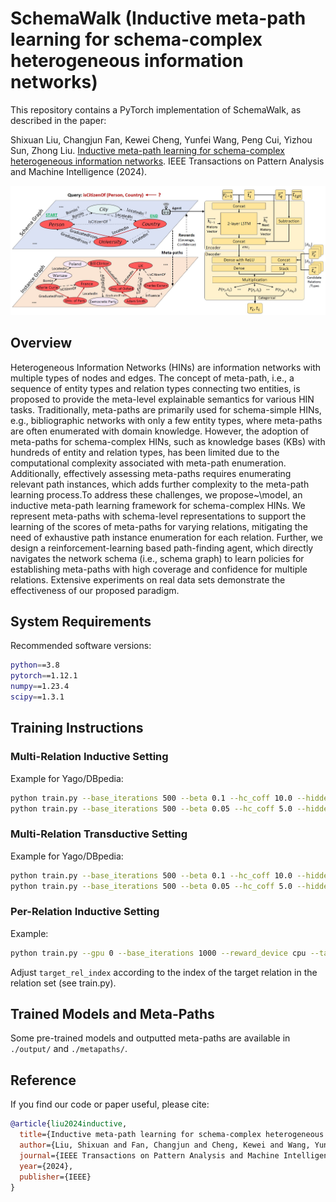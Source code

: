 # SchemaWalk (Inductive meta-path learning for schema-complex heterogeneous information networks)

This repository contains a PyTorch implementation of SchemaWalk, as described in the paper:

Shixuan Liu, Changjun Fan, Kewei Cheng, Yunfei Wang, Peng Cui, Yizhou Sun, Zhong Liu. [Inductive meta-path learning for schema-complex heterogeneous information networks](https://ieeexplore.ieee.org/abstract/document/10613499/). IEEE Transactions on Pattern Analysis and Machine Intelligence (2024). 

![Overview](https://github.com/shixuanliu-andy/SchemaWalk/blob/main/paper/overview.jpg)


## Overview

Heterogeneous Information Networks (HINs) are information networks with multiple types of nodes and edges. The concept of meta-path, i.e., a sequence of entity types and relation types connecting two entities, is proposed to provide the meta-level explainable semantics for various HIN tasks. Traditionally, meta-paths are primarily used for schema-simple HINs, e.g., bibliographic networks with only a few entity types, where meta-paths are often enumerated with domain knowledge. However, the adoption of meta-paths for schema-complex HINs, such as knowledge bases (KBs) with hundreds of entity and relation types, has been limited due to the computational complexity associated with meta-path enumeration. Additionally, effectively assessing meta-paths requires enumerating relevant path instances, which adds further complexity to the meta-path learning process.To address these challenges, we propose~\model, an inductive meta-path learning framework for schema-complex HINs. We represent meta-paths with schema-level representations to support the learning of the scores of meta-paths for varying relations, mitigating the need of exhaustive path instance enumeration for each relation. Further, we design a reinforcement-learning based path-finding agent, which directly navigates the network schema (i.e., schema graph) to learn policies for establishing meta-paths with high coverage and confidence for multiple relations. Extensive experiments on real data sets demonstrate the effectiveness of our proposed paradigm.

## System Requirements

Recommended software versions:

```bash
python==3.8
pytorch==1.12.1
numpy==1.23.4
scipy==1.3.1
```

## Training Instructions

### Multi-Relation Inductive Setting

Example for Yago/DBpedia:

```bash
python train.py --base_iterations 500 --beta 0.1 --hc_coff 10.0 --hidden_size 200 --reward_device auto --global_coverage --gpu 0
python train.py --base_iterations 500 --beta 0.05 --hc_coff 5.0 --hidden_size 400 --reward_device auto --global_coverage --gpu 0
```
### Multi-Relation Transductive Setting

Example for Yago/DBpedia:

```bash
python train.py --base_iterations 500 --beta 0.1 --hc_coff 10.0 --hidden_size 200 --reward_device auto --global_coverage --gpu 0 --transductive
python train.py --base_iterations 500 --beta 0.05 --hc_coff 5.0 --hidden_size 400 --reward_device auto --global_coverage --gpu 0 --transductive
```

### Per-Relation Inductive Setting

Example:

```bash
python train.py --gpu 0 --base_iterations 1000 --reward_device cpu --target_rel_index 1 --hc_coff 10 --beta 0.05
```

Adjust `target_rel_index` according to the index of the target relation in the relation set (see train.py).

## Trained Models and Meta-Paths

Some pre-trained models and outputted meta-paths are available in `./output/` and `./metapaths/`.


## Reference

If you find our code or paper useful, please cite:

```bibtex
@article{liu2024inductive,
  title={Inductive meta-path learning for schema-complex heterogeneous information networks},
  author={Liu, Shixuan and Fan, Changjun and Cheng, Kewei and Wang, Yunfei and Cui, Peng and Sun, Yizhou and Liu, Zhong},
  journal={IEEE Transactions on Pattern Analysis and Machine Intelligence},
  year={2024},
  publisher={IEEE}
}
```
